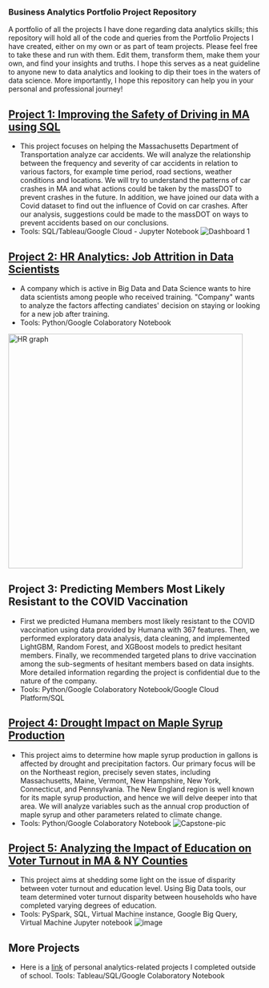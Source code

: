 ### Business Analytics Portfolio Project Repository

A portfolio of all the projects I have done regarding data analytics skills; this repository will hold all of the code and queries from the Portfolio Projects I have created, either on my own or as part of team projects. Please feel free to take these and run with them. Edit them, transform them, make them your own, and find your insights and truths. I hope this serves as a neat guideline to anyone new to data analytics and looking to dip their toes in the waters of data science. More importantly, I hope this repository can help you in your personal and professional journey!

## [Project 1: Improving the Safety of Driving in MA using SQL](https://github.com/jrlemarr/BA775_Project/blob/main/Team%20Assignment-Team-6.ipynb)
- This project focuses on helping the Massachusetts Department of Transportation analyze car accidents. We will analyze the relationship between the frequency and severity of car accidents in relation to various factors, for example time period, road sections, weather conditions and locations. We will try to understand the patterns of car crashes in MA and what actions could be taken by the massDOT to prevent crashes in the future. In addition, we have joined our data with a Covid dataset to find out the influence of Covid on car crashes. After our analysis, suggestions could be made to the massDOT on ways to prevent accidents based on our conclusions.
- Tools: SQL/Tableau/Google Cloud - Jupyter Notebook
![Dashboard 1](https://user-images.githubusercontent.com/86937302/180016841-a86ab694-2b65-47c5-8d8d-fbb532dbb5c6.png)

## [Project 2: HR Analytics: Job Attrition in Data Scientists](https://github.com/jrlemarr/BA780_Project/blob/main/BA780%20Deliverable%20Finalization.pdf)
- A company which is active in Big Data and Data Science wants to hire data scientists among people who received training. "Company" wants to analyze the factors affecting candiates' decision on staying or looking for a new job after training.
- Tools: Python/Google Colaboratory Notebook
<img width="468" alt="HR graph" src="https://user-images.githubusercontent.com/86937302/180020393-a4f08645-3ff4-4534-b301-343d361b519e.png">

## Project 3: Predicting Members Most Likely Resistant to the COVID Vaccination
- First we predicted Humana members most likely resistant to the COVID vaccination using data provided by Humana with 367 features. Then, we performed exploratory data analysis, data cleaning, and implemented LightGBM, Random Forest, and XGBoost models to predict hesitant members. Finally, we recommended targeted plans to drive vaccination among the sub-segments of hesitant members based on data insights. More detailed information regarding the project is confidential due to the nature of the company.
- Tools: Python/Google Colaboratory Notebook/Google Cloud Platform/SQL

## [Project 4: Drought Impact on Maple Syrup Production](https://github.com/jrlemarr/Capstone_Project/blob/main/Team%20B4%20-%20Final%20Report.pdf)
- This project aims to determine how maple syrup production in gallons is affected by drought and precipitation factors. Our primary focus will be on the Northeast region, precisely seven states, including Massachusetts, Maine, Vermont, New Hampshire, New York, Connecticut, and Pennsylvania. The New England region is well known for its maple syrup production, and hence we will delve deeper into that area. We will analyze variables such as the annual crop production of maple syrup and other parameters related to climate change.
- Tools: Python/Google Colaboratory Notebook
![Capstone-pic](https://user-images.githubusercontent.com/86937302/180023513-c8954744-7164-4c10-86d5-0fa0205de731.png)

## [Project 5: Analyzing the Impact of Education on Voter Turnout in MA & NY Counties](https://github.com/jrlemarr/IS843_Project/blob/main/Analyzing_impact_of_education_on_voter_turnout.pdf)
- This project aims at shedding some light on the issue of disparity between voter turnout and education level. Using Big Data tools, our team determined  voter turnout disparity between households who have completed varying degrees of education.
- Tools: PySpark, SQL, Virtual Machine instance, Google Big Query, Virtual Machine Jupyter notebook
 ![image](https://user-images.githubusercontent.com/86937302/180791330-cd433f77-f4be-4f9a-8ad3-1aadbeb58344.png)

## More Projects
- Here is a [link](https://github.com/jrlemarr/Personal_Projects) of personal analytics-related projects I completed outside of school.
Tools: Tableau/SQL/Google Colaboratory Notebook


